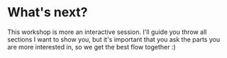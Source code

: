 What's next?
============

This workshop is more an interactive session. I'll guide you throw all sections
I want to show you, but it's important that you ask the parts you are more 
interested in, so we get the best flow together :)
